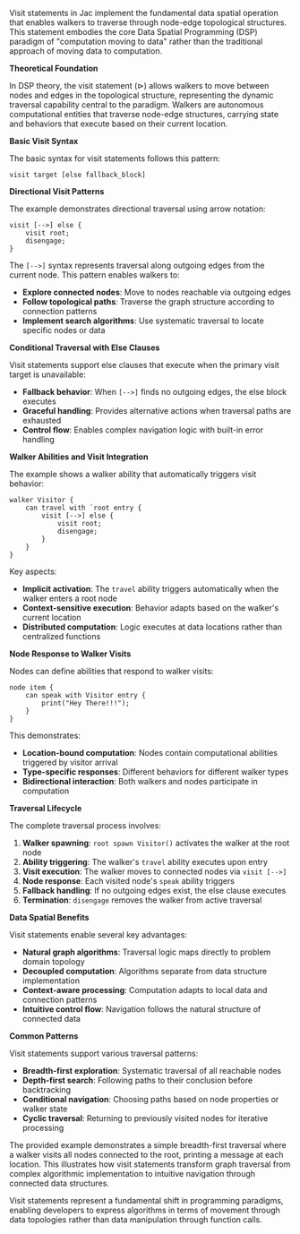 Visit statements in Jac implement the fundamental data spatial operation that enables walkers to traverse through node-edge topological structures. This statement embodies the core Data Spatial Programming (DSP) paradigm of "computation moving to data" rather than the traditional approach of moving data to computation.

**Theoretical Foundation**

In DSP theory, the visit statement ($\triangleright$) allows walkers to move between nodes and edges in the topological structure, representing the dynamic traversal capability central to the paradigm. Walkers are autonomous computational entities that traverse node-edge structures, carrying state and behaviors that execute based on their current location.

**Basic Visit Syntax**

The basic syntax for visit statements follows this pattern:
```jac
visit target [else fallback_block]
```

**Directional Visit Patterns**

The example demonstrates directional traversal using arrow notation:
```jac
visit [-->] else {
    visit root;
    disengage;
}
```

The `[-->]` syntax represents traversal along outgoing edges from the current node. This pattern enables walkers to:

- **Explore connected nodes**: Move to nodes reachable via outgoing edges
- **Follow topological paths**: Traverse the graph structure according to connection patterns
- **Implement search algorithms**: Use systematic traversal to locate specific nodes or data

**Conditional Traversal with Else Clauses**

Visit statements support else clauses that execute when the primary visit target is unavailable:

- **Fallback behavior**: When `[-->]` finds no outgoing edges, the else block executes
- **Graceful handling**: Provides alternative actions when traversal paths are exhausted
- **Control flow**: Enables complex navigation logic with built-in error handling

**Walker Abilities and Visit Integration**

The example shows a walker ability that automatically triggers visit behavior:
```jac
walker Visitor {
    can travel with `root entry {
        visit [-->] else {
            visit root;
            disengage;
        }
    }
}
```

Key aspects:
- **Implicit activation**: The `travel` ability triggers automatically when the walker enters a root node
- **Context-sensitive execution**: Behavior adapts based on the walker's current location
- **Distributed computation**: Logic executes at data locations rather than centralized functions

**Node Response to Walker Visits**

Nodes can define abilities that respond to walker visits:
```jac
node item {
    can speak with Visitor entry {
        print("Hey There!!!");
    }
}
```

This demonstrates:
- **Location-bound computation**: Nodes contain computational abilities triggered by visitor arrival
- **Type-specific responses**: Different behaviors for different walker types
- **Bidirectional interaction**: Both walkers and nodes participate in computation

**Traversal Lifecycle**

The complete traversal process involves:

1. **Walker spawning**: `root spawn Visitor()` activates the walker at the root node
2. **Ability triggering**: The walker's `travel` ability executes upon entry
3. **Visit execution**: The walker moves to connected nodes via `visit [-->]`
4. **Node response**: Each visited node's `speak` ability triggers
5. **Fallback handling**: If no outgoing edges exist, the else clause executes
6. **Termination**: `disengage` removes the walker from active traversal

**Data Spatial Benefits**

Visit statements enable several key advantages:

- **Natural graph algorithms**: Traversal logic maps directly to problem domain topology
- **Decoupled computation**: Algorithms separate from data structure implementation
- **Context-aware processing**: Computation adapts to local data and connection patterns
- **Intuitive control flow**: Navigation follows the natural structure of connected data

**Common Patterns**

Visit statements support various traversal patterns:
- **Breadth-first exploration**: Systematic traversal of all reachable nodes
- **Depth-first search**: Following paths to their conclusion before backtracking  
- **Conditional navigation**: Choosing paths based on node properties or walker state
- **Cyclic traversal**: Returning to previously visited nodes for iterative processing

The provided example demonstrates a simple breadth-first traversal where a walker visits all nodes connected to the root, printing a message at each location. This illustrates how visit statements transform graph traversal from complex algorithmic implementation to intuitive navigation through connected data structures.

Visit statements represent a fundamental shift in programming paradigms, enabling developers to express algorithms in terms of movement through data topologies rather than data manipulation through function calls.
